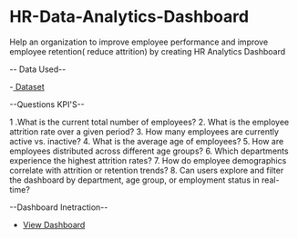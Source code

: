 # HR-Data-Analytics-Dashboard

Help an organization to improve employee performance and improve employee retention( reduce attrition) by creating HR Analytics Dashboard

-- Data Used--

-<a href="https://github.com/sukritideb28/HR-Data-Analytics-Dashboard/commit/779914a68976e09daee78d1f9c4f8071de8e75a2#diff-5a70cc0bed8d00ab8e8784e58a628e838f8f40397fb842e545b95e8ed8c0da23"> Dataset</a>

--Questions KPI'S--

1 .What is the current total number of employees?
2. What is the employee attrition rate over a given period?
3. How many employees are currently active vs. inactive?
4. What is the average age of employees?
5. How are employees distributed across different age groups?
6. Which departments experience the highest attrition rates?
7. How do employee demographics correlate with attrition or retention trends?
8. Can users explore and filter the dashboard by department, age group, or employment status in real-time?

--Dashboard Inetraction--

 - <a href ="https://github.com/sukritideb28/HR-Data-Analytics-Dashboard/commit/779914a68976e09daee78d1f9c4f8071de8e75a2">View Dashboard</a>
 


